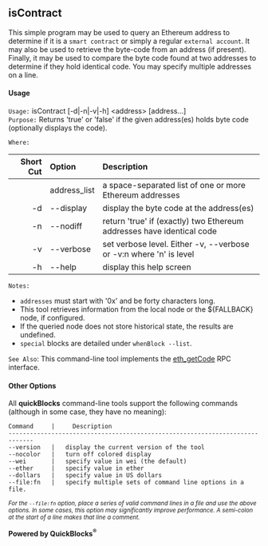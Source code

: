 ## isContract

This simple program may be used to query an Ethereum address to determine if it is a `smart contract` or simply a regular `external account`. It may also be used to retrieve the byte-code from an address (if present). Finally, it may be used to compare the byte code found at two addresses to determine if they hold identical code. You may specify multiple addresses on a line.

#### Usage

`Usage:`    isContract [-d|-n|-v|-h] &lt;address&gt; [address...]  
`Purpose:`  Returns 'true' or 'false' if the given address(es) holds byte code (optionally displays the code).
             
`Where:`  

| Short Cut | Option | Description |
| -------: | :------- | :------- |
|  | address_list | a space-separated list of one or more Ethereum addresses |
| -d | --display | display the byte code at the address(es) |
| -n | --nodiff | return 'true' if (exactly) two Ethereum addresses have identical code |
| -v | --verbose | set verbose level. Either -v, --verbose or -v:n where 'n' is level |
| -h | --help | display this help screen |

`Notes:`

- `addresses` must start with '0x' and be forty characters long.
- This tool retrieves information from the local node or the ${FALLBACK} node, if configured.
- If the queried node does not store historical state, the results are undefined.
- `special` blocks are detailed under `whenBlock --list`.

`See Also`: This command-line tool implements the [eth_getCode](https://github.com/paritytech/parity/wiki/JSONRPC-eth-module#eth_getcode) RPC interface.

#### Other Options

All **quickBlocks** command-line tools support the following commands (although in some case, they have no meaning):

    Command     |     Description
    -----------------------------------------------------------------------------
    --version   |   display the current version of the tool
    --nocolor   |   turn off colored display
    --wei       |   specify value in wei (the default)
    --ether     |   specify value in ether
    --dollars   |   specify value in US dollars
    --file:fn   |   specify multiple sets of command line options in a file.

<small>*For the `--file:fn` option, place a series of valid command lines in a file and use the above options. In some cases, this option may significantly improve performance. A semi-colon at the start of a line makes that line a comment.*</small>

**Powered by QuickBlocks<sup>&reg;</sup>**


